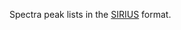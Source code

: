 Spectra peak lists in the [SIRIUS](https://bio.informatik.uni-jena.de/software/sirius/) format.    
